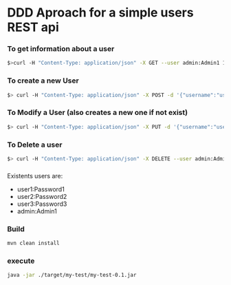 # DDD Aproach for a simple users REST api

### To get information about a user

```sh
$>curl -H "Content-Type: application/json" -X GET --user admin:Admin1 127.0.0.1:8000/api/user/user1' -v
```

### To create a new User 

```sh
$> curl -H "Content-Type: application/json" -X POST -d '{"username":"user4","password":"Password4","roles":{roles:[1]}}' --user admin:Admin1 127.0.0.1:8000/api/user/create -v'
```

### To Modify a User (also creates a new one if not exist)

```sh
$> curl -H "Content-Type: application/json" -X PUT -d '{"username":"user4","password":"Password4","roles":{roles:[1,2]}}' --user admin:Admin1 127.0.0.1:8000/api/user/create -v'
```

### To Delete a user

```sh
$> curl -H "Content-Type: application/json" -X DELETE --user admin:Admin1 127.0.0.1:8000/api/user/delete/user4 -v'
```

###

Existents users are:

* user1:Password1
* user2:Password2
* user3:Password3
* admin:Admin1

### Build

```sh
mvn clean install
```

### execute

```sh
java -jar ./target/my-test/my-test-0.1.jar
```





